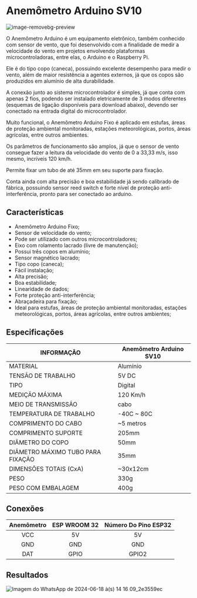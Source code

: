 # Anemômetro Arduino SV10
![image-removebg-preview](https://github.com/cyberdebb/estacao_meteorologica/assets/107296659/e26fc378-fd3a-42bb-86ed-dd05aaa47658)

O Anemômetro Arduino é um equipamento eletrônico, também conhecido com sensor de vento, que foi desenvolvido com a finalidade de medir a velocidade do vento em projetos envolvendo plataformas microcontroladoras, entre elas, o Arduino e o Raspberry Pi.

Ele é do tipo copo (caneca), possuindo excelente desempenho para medir o vento, além de maior resistência a agentes externos, já que os copos são produzidos em alumínio de alta durabilidade.

A conexão junto ao sistema microcontrolador é simples, já que conta com apenas 2 fios, podendo ser instalado eletricamente de 3 modos diferentes (esquemas de ligação disponíveis para download abaixo), devendo ser conectado na entrada digital do microcontrolador.

Muito funcional, o Anemômetro Arduino Fixo é aplicado em estufas, áreas de proteção ambiental monitoradas, estações meteorológicas, portos, áreas agrícolas, entre outros ambientes.

Os parâmetros de funcionamento são amplos, já que o sensor de vento consegue fazer a leitura da velocidade do vento de 0 a 33,33 m/s, isso mesmo, incríveis 120 km/h.

Permite fixar um tubo de até 35mm em seu suporte para fixação.

Conta ainda com alta precisão e boa estabilidade já sendo calibrado de fábrica, possuindo sensor reed switch e forte nível de proteção anti-interferência, pronto para ser conectado ao arduino.

## Características
- Anemômetro Arduino Fixo;  
- Sensor de velocidade do vento;  
- Pode ser utilizado com outros microcontroladores;
- Eixo com rolamento lacrado (livre de manutenção);  
- Possui três copos em alumínio;  
- Sensor magnético lacrado;  
- Tipo copo (caneca);  
- Fácil instalação;  
- Alta precisão;  
- Boa estabilidade;  
- Linearidade de dados;  
- Forte proteção anti-interferência;  
- Abraçadeira para fixação;  
- Ideal para estufas, áreas de proteção ambiental monitoradas, estações meteorológicas, portos, áreas agrícolas, entre outros ambientes;

## Especificações
| INFORMAÇÃO                        | Anemômetro Arduino SV10 |
| --------------------------------- | ----------------------- |
| MATERIAL                          | Alumínio                |
| TENSÃO DE TRABALHO                | 5V DC                   |
| TIPO                              | Digital                 |
| MEDIÇÃO MÁXIMA                    | 120 Km/h                |
| MEIO DE TRANSMISSÃO               | cabo                    |
| TEMPERATURA DE TRABALHO           | -40C ~ 80C              |
| COMPRIMENTO DO CABO               | ~5 metros               |
| COMPRIMENTO SUPORTE               | 205mm                   |
| DIÂMETRO DO COPO                  | 50mm                    |
| DIÂMETRO MÁXIMO TUBO PARA FIXAÇÃO | 35mm                    |
| DIMENSÕES TOTAIS (CxA)            | ~30x12cm                |
| PESO                              | 330g                    |
| PESO COM EMBALAGEM                | 400g                    |

## Conexões
| Anemômetro | ESP WROOM 32 | Número Do Pino ESP32 |
|:----------:|:------------:|:--------------------:|
|     VCC    |      5V      |          5V          |
|     GND    |      GND     |          GND         |
|     DAT    |     GPIO     |         GPIO2        |

## Resultados
![Imagem do WhatsApp de 2024-06-18 à(s) 14 16 09_2e3559ec](https://github.com/cyberdebb/estacao_meteorologica/assets/107296659/cfbaa72c-4411-4631-bd06-5f65ef79847e)


